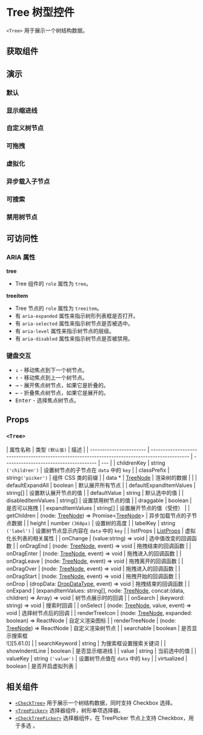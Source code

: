 # Tree 树型控件

`<Tree>` 用于展示一个树结构数据。

## 获取组件

<!--{include:<import-guide>}-->

## 演示

### 默认

<!--{include:`basic.md`}-->

### 显示缩进线

<!--{include:`show-indent-line.md`}-->

### 自定义树节点

<!--{include:`custom.md`}-->

### 可拖拽

<!--{include:`draggable.md`}-->

### 虚拟化

<!--{include:`virtualized.md`}-->

### 异步载入子节点

<!--{include:`async.md`}-->

### 可搜索

<!--{include:`searchable.md`}-->

### 禁用树节点

<!--{include:`disabled.md`}-->

## 可访问性

### ARIA 属性

**tree**

- Tree 组件的 `role` 属性为 `tree`。

**treeitem**

- Tree 节点的 `role` 属性为 `treeitem`。
- 有 `aria-expanded` 属性来指示树形列表框是否打开。
- 有 `aria-selected` 属性来指示树节点是否被选中。
- 有 `aria-level` 属性来指示树节点的层级。
- 有 `aria-disabled` 属性来指示树节点是否被禁用。

### 键盘交互

- <kbd>↓</kbd> - 移动焦点到下一个树节点。
- <kbd>↑</kbd> - 移动焦点到上一个树节点。
- <kbd>→</kbd> - 展开焦点树节点，如果它是折叠的。
- <kbd>←</kbd> - 折叠焦点树节点，如果它是展开的。
- <kbd>Enter</kbd> - 选择焦点树节点。

## Props

### `<Tree>`

| 属性名称                | 类型 `(默认值)`                                                                                | 描述                                   |
| ----------------------- | ---------------------------------------------------------------------------------------------- | -------------------------------------- | --- |
| childrenKey             | string `('children')`                                                                          | 设置树节点的子节点在 `data` 中的 `key` |
| classPrefix             | string`('picker')`                                                                             | 组件 CSS 类的前缀                      |
| data \*                 | [TreeNode][item]                                                                               | 渲染树的数据                           |     |
| defaultExpandAll        | boolean                                                                                        | 默认展开所有节点                       |
| defaultExpandItemValues | string[]                                                                                       | 设置默认展开节点的值                   |
| defaultValue            | string                                                                                         | 默认选中的值                           |
| disabledItemValues      | string[]                                                                                       | 设置禁用树节点的值                     |
| draggable               | boolean                                                                                        | 是否可以拖拽                           |
| expandItemValues        | string[]                                                                                       | 设置展开节点的值（受控）               |
| getChildren             | (node: [TreeNode][item]) => Promise&lt;[TreeNode][item]&gt;                                    | 异步加载节点的子节点数据               |
| height                  | number `(360px)`                                                                               | 设置树的高度                           |
| labelKey                | string `('label')`                                                                             | 设置树节点显示内容在 `data` 中的 `key` |
| listProps               | [ListProps][listprops]                                                                         | 虚拟化长列表的相关属性                 |
| onChange                | (value:string) => void                                                                         | 选中值改变的回调函数                   |
| onDragEnd               | (node: [TreeNode][item], event) => void                                                        | 拖拽结束的回调函数                     |
| onDragEnter             | (node: [TreeNode][item], event) => void                                                        | 拖拽进入的回调函数                     |
| onDragLeave             | (node: [TreeNode][item], event) => void                                                        | 拖拽离开的回调函数                     |
| onDragOver              | (node: [TreeNode][item], event) => void                                                        | 拖拽进入的回调函数                     |
| onDragStart             | (node: [TreeNode][item], event) => void                                                        | 拖拽开始的回调函数                     |
| onDrop                  | (dropData: [DropDataType][drop], event) => void                                                | 拖拽结束的回调函数                     |
| onExpand                | (expandItemValues: string[], node: [TreeNode][item], concat:(data, children) => Array) => void | 树节点展示时的回调                     |
| onSearch                | (keyword: string) => void                                                                      | 搜索时回调                             |
| onSelect                | (node: [TreeNode][item], value, event) => void                                                 | 选择树节点后的回调                     |
| renderTreeIcon          | (node: [TreeNode][item], expanded: boolean) => ReactNode                                       | 自定义渲染图标                         |
| renderTreeNode          | (node: [TreeNode][item]) => ReactNode                                                          | 自定义渲染树节点                       |
| searchable              | boolean                                                                                        | 是否显示搜索框<br/>![][5.61.0]         |
| searchKeyword           | string                                                                                         | 为搜索框设置搜索关键词                 |
| showIndentLine          | boolean                                                                                        | 是否显示缩进线                         |
| value                   | string                                                                                         | 当前选中的值                           |
| valueKey                | string `('value')`                                                                             | 设置树节点值在 `data` 中的 `key`       |
| virtualized             | boolean                                                                                        | 是否开启虚拟列表                       |

<!--{include:(_common/types/tree-node.md)}-->
<!--{include:(_common/types/list-props.md)}-->
<!--{include:(components/tree/fragments/drop-data-type.md)}-->

## 相关组件

- [`<CheckTree>`](/zh/components/check-tree) 用于展示一个树结构数据，同时支持 Checkbox 选择。
- [`<TreePicker>`](/zh/components/tree-picker) 选择器组件，树形单项选择器。
- [`<CheckTreePicker>`](/zh/components/check-tree-picker) 选择器组件，在 TreePicker 节点上支持 Checkbox，用于多选 。

[listprops]: #code-ts-list-props-code
[item]: #code-ts-tree-node-code
[drop]: #code-ts-drop-data-type-code
